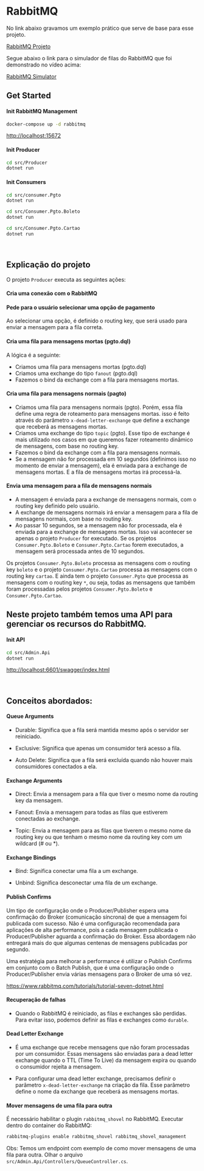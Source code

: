 # RabbitMQ

No link abaixo gravamos um exemplo prático que serve de base para esse projeto.

[RabbitMQ Projeto](https://www.canva.com/design/DAFRUv2rHdY/O6XmU5bD-NfQIzXWtCFaMA/watch?utm_content=DAFRUv2rHdY&utm_campaign=designshare&utm_medium=link&utm_source=publishsharelink)


Segue abaixo o link para o simulador de filas do RabbitMQ que foi demonstrado no vídeo acima:

[RabbitMQ Simulator](http://tryrabbitmq.com/)


## Get Started

#### Init RabbitMQ Management

```bash
docker-compose up -d rabbitmq
```
<http://localhost:15672>



#### Init Producer

```bash
cd src/Producer
dotnet run
```


#### Init Consumers

```bash
cd src/consumer.Pgto
dotnet run

cd src/Consumer.Pgto.Boleto
dotnet run

cd src/Consumer.Pgto.Cartao
dotnet run
```


<br>


## Explicação do projeto

O projeto `Producer` executa as seguintes ações:

#### Cria uma conexão com o RabbitMQ

#### Pede para o usuário selecionar uma opção de pagamento 
Ao selecionar uma opção, é definido o routing key, que será usado para enviar a mensagem para a fila correta.

#### Cria uma fila para mensagens mortas (pgto.dql)
A lógica é a seguinte: 
- Criamos uma fila para mensagens mortas (pgto.dql)
- Criamos uma exchange do tipo `fanout` (pgto.dql)
- Fazemos o bind da exchange com a fila para mensagens mortas.

#### Cria uma fila para mensagens normais (pagto)
- Criamos uma fila para mensagens normais (pgto). Porém, essa fila define uma regra de roteamento para mensagens mortas. isso é feito através do parâmetro `x-dead-letter-exchange` que define a exchange que receberá as mensagens mortas.
- Criamos uma exchange do tipo `topic` (pgto). Esse tipo de exchange é mais utilizado nos casos em que queremos fazer roteamento dinâmico de mensagens, com base no routing key.
- Fazemos o bind da exchange com a fila para mensagens normais.
- Se a mensagem não for processada em 10 segundos (definimos isso no momento de enviar a mensagem), ela é enviada para a exchange de mensagens mortas. E a fila de mensagens mortas irá processá-la.

#### Envia uma mensagem para a fila de mensagens normais
- A mensagem é enviada para a exchange de mensagens normais, com o routing key definido pelo usuário.
- A exchange de mensagens normais irá enviar a mensagem para a fila de mensagens normais, com base no routing key.
- Ao passar 10 segundos, se a mensagem não for processada, ela é enviada para a exchange de mensagens mortas. Isso vai acontecer se apenas o projeto `Producer` for executado. Se os projetos `Consumer.Pgto.Boleto` e `Consumer.Pgto.Cartao` forem executados, a mensagem será processada antes de 10 segundos.


Os projetos `Consumer.Pgto.Boleto` processa as mensagens com o routing key `boleto` e o projeto `Consumer.Pgto.Cartao` processa as mensagens com o routing key `cartao`.
E ainda tem o projeto `Consumer.Pgto` que processa as mensagens com o routing key `*`, ou seja, todas as mensagens que também foram processadas pelos projetos `Consumer.Pgto.Boleto` e `Consumer.Pgto.Cartao`.
<br>


## Neste projeto também temos uma API para gerenciar os recursos do RabbitMQ.

#### Init API

```bash
cd src/Admin.Api
dotnet run
```
<http://localhost:6601/swagger/index.html>



<br>


## Conceitos abordados:


#### Queue Arguments

- Durable: Significa que a fila será mantida mesmo após o servidor ser reiniciado.

- Exclusive: Significa que apenas um consumidor terá acesso a fila.

- Auto Delete: Significa que a fila será excluída quando não houver mais consumidores conectados a ela.


#### Exchange Arguments

- Direct: Envia a mensagem para a fila que tiver o mesmo nome da routing key da mensagem.

- Fanout: Envia a mensagem para todas as filas que estiverem conectadas ao exchange.

- Topic: Envia a mensagem para as filas que tiverem o mesmo nome da routing key ou que tenham o mesmo nome da routing key com um wildcard (# ou *).


#### Exchange Bindings

- Bind: Significa conectar uma fila a um exchange.

- Unbind: Significa desconectar uma fila de um exchange.


#### Publish Confirms

Um tipo de configuração onde o Producer/Publisher espera uma confirmação do Broker (comunicação síncrona) de que a mensagem foi publicada com sucesso.
Não é uma configuração recomendada para aplicações de alta performance, pois a cada mensagem publicada o Producer/Publisher aguarda a confirmação do Broker.
Essa abordagem não entregará mais do que algumas centenas de mensagens publicadas por segundo.

Uma estratégia para melhorar a performance é utilizar o Publish Confirms em conjunto com o Batch Publish, que é uma configuração onde o Producer/Publisher envia várias mensagens para o Broker de uma só vez.

<https://www.rabbitmq.com/tutorials/tutorial-seven-dotnet.html>


#### Recuperação de falhas

- Quando o RabbitMQ é reiniciado, as filas e exchanges são perdidas. Para evitar isso, podemos definir as filas e exchanges como `durable`.


#### Dead Letter Exchange

- É uma exchange que recebe mensagens que não foram processadas por um consumidor. Essas mensagens são enviadas para a dead letter exchange quando o TTL (Time To Live) da mensagem expira ou quando o consumidor rejeita a mensagem.

- Para configurar uma dead letter exchange, precisamos definir o parâmetro `x-dead-letter-exchange` na criação da fila. Esse parâmetro define o nome da exchange que receberá as mensagens mortas.


#### Mover mensagens de uma fila para outra

É necessário habilitar o plugin `rabbitmq_shovel` no RabbitMQ. Executar dentro do container do RabbitMQ:

```bash
rabbitmq-plugins enable rabbitmq_shovel rabbitmq_shovel_management
```

Obs: Temos um endpoint com exemplo de como mover mensagens de uma fila para outra. Olhar o arquivo `src/Admin.Api/Controllers/QueueController.cs`.

